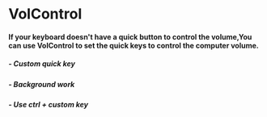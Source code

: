 # VolControl
#### If your keyboard doesn't have a quick button to control the volume,You can use VolControl to set the quick keys to control the computer volume.
##### - Custom quick key
##### - Background work
##### - Use ctrl + custom key
